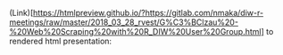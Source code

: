 (Link)[https://htmlpreview.github.io/?https://gitlab.com/nmaka/diw-r-meetings/raw/master/2018_03_28_rvest/G%C3%BClzau%20-%20Web%20Scraping%20with%20R_DIW%20User%20Group.html] to rendered html presentation: 

